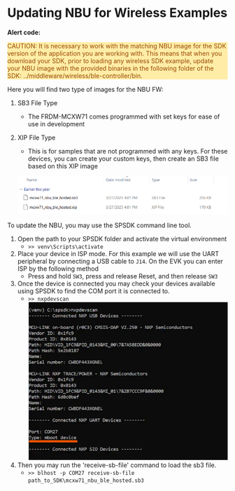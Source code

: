 # Updating NBU for Wireless Examples

**Alert code:**

<p style="background-color: #FFEDA7; color: #994600">CAUTION:
It is necessary to work with the matching NBU image for the SDK version of the application you are working with. This means that when you download your SDK, prior to loading any wireless SDK example, update your NBU image with the provided binaries in the following folder of the SDK: ../middleware/wireless/ble-controller/bin.</p>

Here you will find two type of images for the NBU FW:

1. SB3 File Type
    - The FRDM-MCXW71 comes programmed with set keys for ease of use in development

2. XIP File Type
    - This is for samples that are not programmed with any keys. For these devices, you can create your custom keys, then create an SB3 file based on this XIP image

    ![](../images/signed_nbu_images.png "signed nbu images")

To update the NBU, you may use the SPSDK command line tool.

1. Open the path to your SPSDK folder and activate the virtual environment
    - `>> venv\Scripts\activate`
2. Place your device in ISP mode. For this example we will use the UART peripheral by connecting a USB cable to `J14`. On the EVK you can enter ISP by the following method
    - Press and hold `SW3`, press and release Reset, and then release `SW3`
3. Once the device is connected you may check your devices available using SPSDK to find the COM port it is connected to.
    - `>> nxpdevscan`
![](../images/spsdk_nxpdevscan.png "spsdk nxpdevscan")
4. Then you may run the 'receive-sb-file' command to load the sb3 file.
    - `>> blhost -p COM27 receive-sb-file path_to_SDK\mcxw71_nbu_ble_hosted.sb3`
